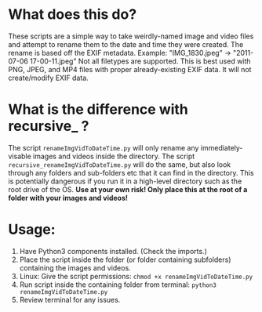 # What does this do?
These scripts are a simple way to take weirdly-named image and video files and attempt to rename them to the date and time they were created. The rename is based off the EXIF metadata.
Example: "IMG_1830.jpeg" -> "2011-07-06 17-00-11.jpeg"
Not all filetypes are supported. This is best used with PNG, JPEG, and MP4 files with proper already-existing EXIF data. It will not create/modify EXIF data. 

# What is the difference with recursive_ ?
The script ```renameImgVidToDateTime.py``` will only rename any immediately-visable images and videos inside the directory. 
The script ```recursive_renameImgVidToDateTime.py``` will do the same, but also look through any folders and sub-folders etc that it can find in the directory. This is potentially dangerous if you run it in a high-level directory such as the root drive of the OS.
**Use at your own risk! Only place this at the root of a folder with your images and videos!**


# Usage:
1) Have Python3 components installed. (Check the imports.)
2) Place the script inside the folder (or folder containing subfolders) containing the images and videos.
3) Linux: Give the script permissions: ```chmod +x renameImgVidToDateTime.py```
4) Run script inside the containing folder from terminal: ```python3 renameImgVidToDateTime.py```
5) Review terminal for any issues.
